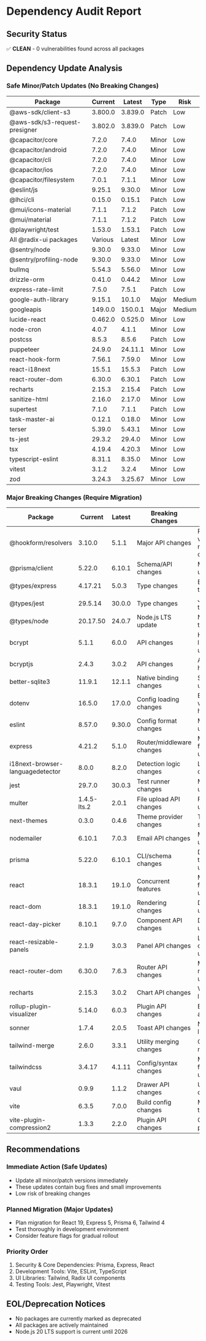 # Dependency Audit Report

## Security Status
✅ **CLEAN** - 0 vulnerabilities found across all packages

## Dependency Update Analysis

### Safe Minor/Patch Updates (No Breaking Changes)

| Package | Current | Latest | Type | Risk |
|---------|---------|--------|------|------|
| @aws-sdk/client-s3 | 3.800.0 | 3.839.0 | Patch | Low |
| @aws-sdk/s3-request-presigner | 3.802.0 | 3.839.0 | Patch | Low |
| @capacitor/core | 7.2.0 | 7.4.0 | Minor | Low |
| @capacitor/android | 7.2.0 | 7.4.0 | Minor | Low |
| @capacitor/cli | 7.2.0 | 7.4.0 | Minor | Low |
| @capacitor/ios | 7.2.0 | 7.4.0 | Minor | Low |
| @capacitor/filesystem | 7.0.1 | 7.1.1 | Minor | Low |
| @eslint/js | 9.25.1 | 9.30.0 | Minor | Low |
| @lhci/cli | 0.15.0 | 0.15.1 | Patch | Low |
| @mui/icons-material | 7.1.1 | 7.1.2 | Patch | Low |
| @mui/material | 7.1.1 | 7.1.2 | Patch | Low |
| @playwright/test | 1.53.0 | 1.53.1 | Patch | Low |
| All @radix-ui packages | Various | Latest | Minor | Low |
| @sentry/node | 9.30.0 | 9.33.0 | Minor | Low |
| @sentry/profiling-node | 9.30.0 | 9.33.0 | Minor | Low |
| bullmq | 5.54.3 | 5.56.0 | Minor | Low |
| drizzle-orm | 0.41.0 | 0.44.2 | Minor | Low |
| express-rate-limit | 7.5.0 | 7.5.1 | Patch | Low |
| google-auth-library | 9.15.1 | 10.1.0 | Major | Medium |
| googleapis | 149.0.0 | 150.0.1 | Major | Medium |
| lucide-react | 0.462.0 | 0.525.0 | Minor | Low |
| node-cron | 4.0.7 | 4.1.1 | Minor | Low |
| postcss | 8.5.3 | 8.5.6 | Patch | Low |
| puppeteer | 24.9.0 | 24.11.1 | Minor | Low |
| react-hook-form | 7.56.1 | 7.59.0 | Minor | Low |
| react-i18next | 15.5.1 | 15.5.3 | Patch | Low |
| react-router-dom | 6.30.0 | 6.30.1 | Patch | Low |
| recharts | 2.15.3 | 2.15.4 | Patch | Low |
| sanitize-html | 2.16.0 | 2.17.0 | Minor | Low |
| supertest | 7.1.0 | 7.1.1 | Patch | Low |
| task-master-ai | 0.12.1 | 0.18.0 | Minor | Low |
| terser | 5.39.0 | 5.43.1 | Minor | Low |
| ts-jest | 29.3.2 | 29.4.0 | Minor | Low |
| tsx | 4.19.4 | 4.20.3 | Minor | Low |
| typescript-eslint | 8.31.1 | 8.35.0 | Minor | Low |
| vitest | 3.1.2 | 3.2.4 | Minor | Low |
| zod | 3.24.3 | 3.25.67 | Minor | Low |

### Major Breaking Changes (Require Migration)

| Package | Current | Latest | Breaking Changes | Notes |
|---------|---------|--------|------------------|-------|
| @hookform/resolvers | 3.10.0 | 5.1.1 | Major API changes | Form validation resolver changes |
| @prisma/client | 5.22.0 | 6.10.1 | Schema/API changes | Major ORM update |
| @types/express | 4.17.21 | 5.0.3 | Type changes | Express v5 types |
| @types/jest | 29.5.14 | 30.0.0 | Type changes | Jest v30 types |
| @types/node | 20.17.50 | 24.0.7 | Node.js LTS update | Node 24 types |
| bcrypt | 5.1.1 | 6.0.0 | API changes | Hashing library update |
| bcryptjs | 2.4.3 | 3.0.2 | API changes | Alternative hashing lib |
| better-sqlite3 | 11.9.1 | 12.1.1 | Native binding changes | SQLite driver update |
| dotenv | 16.5.0 | 17.0.0 | Config loading changes | Environment variable handling |
| eslint | 8.57.0 | 9.30.0 | Config format changes | Major linting update |
| express | 4.21.2 | 5.1.0 | Router/middleware changes | Major framework update |
| i18next-browser-languagedetector | 8.0.0 | 8.2.0 | Detection logic changes | Language detection |
| jest | 29.7.0 | 30.0.3 | Test runner changes | Major testing update |
| multer | 1.4.5-lts.2 | 2.0.1 | File upload API changes | File handling update |
| next-themes | 0.3.0 | 0.4.6 | Theme provider changes | Theme switching |
| nodemailer | 6.10.1 | 7.0.3 | Email API changes | Mail service update |
| prisma | 5.22.0 | 6.10.1 | CLI/schema changes | Database toolkit update |
| react | 18.3.1 | 19.1.0 | Concurrent features | Major framework update |
| react-dom | 18.3.1 | 19.1.0 | Rendering changes | DOM library update |
| react-day-picker | 8.10.1 | 9.7.0 | Component API changes | Date picker update |
| react-resizable-panels | 2.1.9 | 3.0.3 | Panel API changes | Layout component update |
| react-router-dom | 6.30.0 | 7.6.3 | Router API changes | Major routing update |
| recharts | 2.15.3 | 3.0.2 | Chart API changes | Visualization library |
| rollup-plugin-visualizer | 5.14.0 | 6.0.3 | Plugin API changes | Bundle analyzer |
| sonner | 1.7.4 | 2.0.5 | Toast API changes | Notification library |
| tailwind-merge | 2.6.0 | 3.3.1 | Utility merging changes | CSS utility merger |
| tailwindcss | 3.4.17 | 4.1.11 | Config/syntax changes | Major CSS framework update |
| vaul | 0.9.9 | 1.1.2 | Drawer API changes | UI component |
| vite | 6.3.5 | 7.0.0 | Build config changes | Major build tool update |
| vite-plugin-compression2 | 1.3.3 | 2.2.0 | Plugin API changes | Compression plugin |

## Recommendations

### Immediate Action (Safe Updates)
- Update all minor/patch versions immediately
- These updates contain bug fixes and small improvements
- Low risk of breaking changes

### Planned Migration (Major Updates)  
- Plan migration for React 19, Express 5, Prisma 6, Tailwind 4
- Test thoroughly in development environment
- Consider feature flags for gradual rollout

### Priority Order
1. Security & Core Dependencies: Prisma, Express, React
2. Development Tools: Vite, ESLint, TypeScript
3. UI Libraries: Tailwind, Radix UI components
4. Testing Tools: Jest, Playwright, Vitest

## EOL/Deprecation Notices
- No packages are currently marked as deprecated
- All packages are actively maintained
- Node.js 20 LTS support is current until 2026